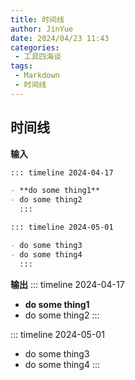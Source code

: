 ```yaml
---
title: 时间线
author: JinYue
date: 2024/04/23 11:43
categories:
 - 工具四海谈
tags:
 - Markdown
 - 时间线
---
```


## 时间线

**输入**

```markdown
::: timeline 2024-04-17

- **do some thing1**
- do some thing2
  :::

::: timeline 2024-05-01

- do some thing3
- do some thing4
  :::
```

**输出**
::: timeline 2024-04-17

- **do some thing1**
- do some thing2
  :::

::: timeline 2024-05-01

- do some thing3
- do some thing4
  :::


